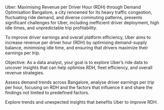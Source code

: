 Uber: Maximising Revenue per Driver Hour (RDH) through Demand Optimisation
Bangalore, a city renowned for its heavy traffic congestion, fluctuating ride demand, and diverse commuting patterns, presents significant challenges for Uber, including inefficient driver deployment, high idle times, and unpredictable trip profitability.

To improve driver earnings and overall platform efficiency, Uber aims to increase revenue per driver hour (RDH) by optimising demand-supply balance, minimising idle time, and ensuring that drivers maximize their earnings per trip.

Objective:
As a data analyst, your goal is to explore Uber’s ride data to uncover insights that can help optimise RDH, fleet efficiency, and overall revenue strategies.

Assess demand trends across Bangalore, analyse driver earnings per trip per hour, focusing on RDH and the factors that influence it and share the findings not limited to predefined factors.

Explore trends and unexpected insights that benefits Uber to improve RDH.
